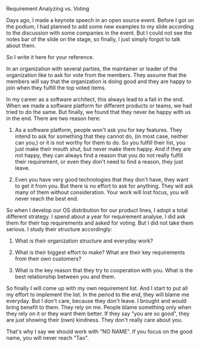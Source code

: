     
Requirement Analyzing vs. Voting

Days ago, I made a keynote speech in an open source event. Before I got on the
podium, I had planned to add some new examples to my slide according to the
discussion with some companies in the event. But I could not see the notes bar
of the slide on the stage, so finally, I just simply forgot to talk about them.

So I write it here for your reference.

In an organization with several parties, the maintainer or leader of the
organization like to ask for vote from the members. They assume that the
members will say that the organization is doing good and they are happy to join
when they fulfill the top voted items.

In my career as a software architect, this always lead to a fail in the end.
When we made a software platform for different products or teams, we had tried
to do the same. But finally, we found that they never be happy with us in the
end. There are two reason here:

1. As a software platform, people won't ask you for key features. They intend
  to ask for something that they cannot do, (in most case, neither can you,)
  or it is not worthy for them to do. So you fulfill their list, you just make
  their mouth shut, but never make them happy. And if they are not happy, they
  can always find a reason that you do not really fulfill their requirement,
  or even they don't need to find a reason, they just leave.

2. Even you have very good technologies that they don't have, they want to get
  it from you. But there is no effort to ask for anything. They will ask many
  of them without consideration. Your work will lost focus, you will never
  reach the best end.

So when I develop our OS distribution for our product lines, I adopt a total
different strategy. I spend about a year for requirement analyse. I did ask
them for their top requirements and asked for voting. But I did not take them
serious. I study their structure accordingly:

1. What is their organization structure and everyday work?

2. What is their biggest effort to make? What are their key requirements from
  their own customers?

3. What is the key reason that they try to cooperation with you.  What is the
  best relationship between you and them. 

So finally I will come up with my own requirement list. And I start to put all
my effort to implement the list. In the period to the end, they will blame me
everyday. But I don't care, because they don't leave. I brought and would bring
benefit to them. They rely on me. People blame something only when they rely on
it or they want them better. If they say "you are so good", they are just
showing their (own) kindness. They don't really care about you.

That's why I say we should work with "NO NAME". If you focus on the good name,
you will never reach "Tao". 
